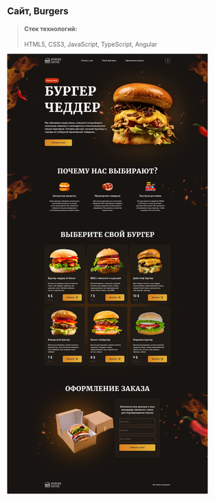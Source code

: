 ## Сайт, Burgers

> #### Стек технологий:
> HTML5, CSS3, JavaScript, TypeScript, Angular

![alt text](assets/images/burgers.webp)
